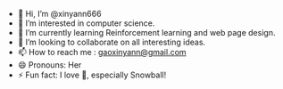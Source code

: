 - 👋 Hi, I’m @xinyann666
- 👀 I’m interested in computer science.
- 🌱 I’m currently learning Reinforcement learning and web page design.
- 💞️ I’m looking to collaborate on all interesting ideas.
- 📫 How to reach me : gaoxinyann@gmail.com
- 😄 Pronouns: Her
- ⚡ Fun fact: I love 🐰, especially Snowball!

<!---
xinyann666/xinyann666 is a ✨ special ✨ repository because its `README.md` (this file) appears on your GitHub profile.
You can click the Preview link to take a look at your changes.
--->
